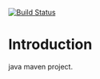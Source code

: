 [![Build Status](https://travis-ci.org/Tailp/travisplay.png)](https://travis-ci.org/Tailp/travisplay)
# Introduction 
java maven project.   
 
  
  
